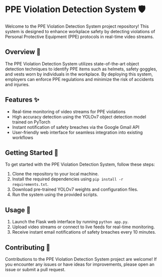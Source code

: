 # PPE Violation Detection System 🛡️

Welcome to the PPE Violation Detection System project repository! This system is designed to enhance workplace safety by detecting violations of Personal Protective Equipment (PPE) protocols in real-time video streams.

## Overview 🌟

The PPE Violation Detection System utilizes state-of-the-art object detection techniques to identify PPE items such as helmets, safety goggles, and vests worn by individuals in the workplace. By deploying this system, employers can enforce PPE regulations and minimize the risk of accidents and injuries.

## Features ✨

- Real-time monitoring of video streams for PPE violations
- High accuracy detection using the YOLOv7 object detection model trained on PyTorch
- Instant notification of safety breaches via the Google Gmail API
- User-friendly web interface for seamless integration into existing workflows

## Getting Started 🚀

To get started with the PPE Violation Detection System, follow these steps:

1. Clone the repository to your local machine.
2. Install the required dependencies using `pip install -r requirements.txt`.
3. Download pre-trained YOLOv7 weights and configuration files.
4. Run the system using the provided scripts.

## Usage 🎯

1. Launch the Flask web interface by running `python app.py`.
2. Upload video streams or connect to live feeds for real-time monitoring.
3. Receive instant email notifications of safety breaches every 10 minutes.

## Contributing 🤝

Contributions to the PPE Violation Detection System project are welcome! If you encounter any issues or have ideas for improvements, please open an issue or submit a pull request.




